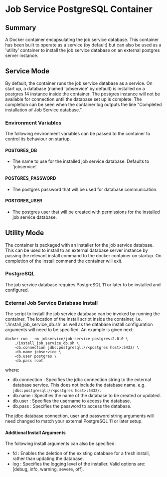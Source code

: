 # Job Service PostgreSQL Container

## Summary

A Docker container encapsulating the job service database. This container has been built to operate as a service (by default) but can also be used as a 'utility' container to install the job service database on an external postgres server instance.

## Service Mode

By default, the container runs the job service database as a service. On start up, a database (named 'jobservice' by default) is installed on a postgres 14 instance inside the container. The postgres instance will not be available for connection until the database set up is complete. The completion can be seen when the container log outputs the line "Completed installation of Job Service database.".

### Environment Variables

The following environment variables can be passed to the container to control its behaviour on startup.

#### POSTGRES_DB
- The name to use for the installed job service database. Defaults to 'jobservice'.

#### POSTGRES_PASSWORD

- The postgres password that will be used for database communication.

#### POSTGRES_USER

- The postgres user that will be created with permissions for the installed job service database.

## Utility Mode

The container is packaged with an installer for the job service database. This can be used to install to an external database server instance by passing the relevant install command to the docker container on startup. On completion of the install command the container will exit.

### PostgreSQL
The job service database requires PostgreSQL 11 or later to be installed and configured. 

### External Job Service Database Install

The script to install the job service database can be invoked by running the container. The location of the install script inside the container, i.e. './install_job_service_db.sh' as well as the database install configuration arguments will need to be specified. An example is given next:

	docker run --rm jobservice/job-service-postgres:2.0.0 \
	    ./install_job_service_db.sh \
	    -db.connection jdbc:postgresql://<postgres host>:5432/ \
	    -db.name jobservice \
	    -db.user postgres \
	    -db.pass root

where:

*   db.connection  : Specifies the jdbc connection string to the external database service. This does not include the database name.  e.g. `jdbc:postgresql://<postgres host>:5432/`.
*   db.name  :  Specifies the name of the database to be created or updated.
*   db.user  :  Specifies the username to access the database.
*   db.pass  :  Specifies the password to access the database.

The jdbc database connection, user and password string arguments will need changed to match your external PostgreSQL 11 or later setup.

#### Additional Install Arguments
The following install arguments can also be specified:

*   fd  :  Enables the deletion of the existing database for a fresh install, rather than updating the database.
*   log : Specifies the logging level of the installer. Valid options are: [debug, info, warning, severe, off].

